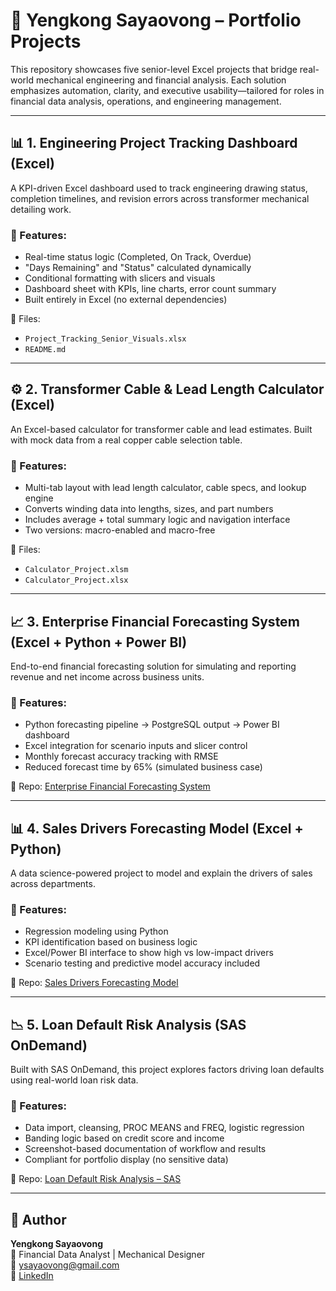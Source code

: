 # 💼 Yengkong Sayaovong – Portfolio Projects

This repository showcases five senior-level Excel projects that bridge real-world mechanical engineering and financial analysis. Each solution emphasizes automation, clarity, and executive usability—tailored for roles in financial data analysis, operations, and engineering management.

---

## 📊 1. Engineering Project Tracking Dashboard (Excel)

A KPI-driven Excel dashboard used to track engineering drawing status, completion timelines, and revision errors across transformer mechanical detailing work.

### 🔹 Features:
- Real-time status logic (Completed, On Track, Overdue)
- "Days Remaining" and "Status" calculated dynamically
- Conditional formatting with slicers and visuals
- Dashboard sheet with KPIs, line charts, error count summary
- Built entirely in Excel (no external dependencies)

📎 Files:
- `Project_Tracking_Senior_Visuals.xlsx`
- `README.md`

---

## ⚙️ 2. Transformer Cable & Lead Length Calculator (Excel)

An Excel-based calculator for transformer cable and lead estimates. Built with mock data from a real copper cable selection table.

### 🔹 Features:
- Multi-tab layout with lead length calculator, cable specs, and lookup engine
- Converts winding data into lengths, sizes, and part numbers
- Includes average + total summary logic and navigation interface
- Two versions: macro-enabled and macro-free

📎 Files:
- `Calculator_Project.xlsm`
- `Calculator_Project.xlsx`

---

## 📈 3. Enterprise Financial Forecasting System (Excel + Python + Power BI)

End-to-end financial forecasting solution for simulating and reporting revenue and net income across business units.

### 🔹 Features:
- Python forecasting pipeline → PostgreSQL output → Power BI dashboard
- Excel integration for scenario inputs and slicer control
- Monthly forecast accuracy tracking with RMSE
- Reduced forecast time by 65% (simulated business case)

📎 Repo: [Enterprise Financial Forecasting System](https://github.com/YSayaovong/enterprise-financial-forecasting)

---

## 📊 4. Sales Drivers Forecasting Model (Excel + Python)

A data science-powered project to model and explain the drivers of sales across departments.

### 🔹 Features:
- Regression modeling using Python
- KPI identification based on business logic
- Excel/Power BI interface to show high vs low-impact drivers
- Scenario testing and predictive model accuracy included

📎 Repo: [Sales Drivers Forecasting Model](https://github.com/YSayaovong/Sales-Drivers-Forecasting-Model-)

---

## 📉 5. Loan Default Risk Analysis (SAS OnDemand)

Built with SAS OnDemand, this project explores factors driving loan defaults using real-world loan risk data.

### 🔹 Features:
- Data import, cleansing, PROC MEANS and FREQ, logistic regression
- Banding logic based on credit score and income
- Screenshot-based documentation of workflow and results
- Compliant for portfolio display (no sensitive data)

📎 Repo: [Loan Default Risk Analysis – SAS](https://github.com/YSayaovong/Loan-Default-Risk-Analysis-SAS-Project)

---

## 👤 Author

**Yengkong Sayaovong**  
📌 Financial Data Analyst | Mechanical Designer  
📧 ysayaovong@gmail.com  
🔗 [LinkedIn](https://www.linkedin.com/in/YengkongSayaovong)
